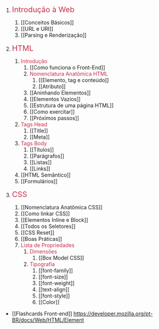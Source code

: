 1. <big><big><span style="color:#C82F4B">Introdução à Web</span></big></big>
	1. [[Conceitos Básicos]]
	2. [[URL e URI]]
	3. [[Parsing e Renderização]]

2. <big><big><span style="color:#C82F4B">HTML</span></big></big>
	1. <span style="color:#C82F4B">Introdução</span>
		1. [[Como funciona o Front-End]]
		2. <span style="color:#C82F4B">Nomenclatura Anatômica HTML</span>
			1. [[Elemento, tag e conteúdo]]
			2. [[Atributo]]
		3. [[Aninhando Elementos]]
		4. [[Elementos Vazios]]
		5. [[Estrutura de uma página HTML]]
		6. [[Como exercitar]]
		7. [[Próximos passos]]
	2. <span style="color:#C82F4B">Tags Head</span>
		1. [[Title]]
		2. [[Meta]]
	3. <span style="color:#C82F4B">Tags Body</span>
		1. [[Títulos]]
		2. [[Parágrafos]]
		3. [[Listas]]
		4. [[Links]]
	4. [[HTML Semântico]]
	5. [[Formulários]]

3. <big><big><span style="color:#C82F4B">CSS</span></big></big>
	1. [[Nomenclatura Anatômica CSS]]
	2. [[Como linkar CSS]]
	3. [[Elementos Inline e Block]]
	4. [[Todos os Seletores]]
	5. [[CSS Reset]]
	6. [[Boas Práticas]]
	7. <span style="color:#C82F4B">Lista de Propriedades</span>
		1. <span style="color:#C82F4B">Dimensões</span>
			1. [[Box Model CSS]]
		2.  <span style="color:#C82F4B">Tipografia</span>
			1. [[font-family]]
			2. [[font-size]]
			3. [[font-weight]]
			4. [[text-align]]
			5. [[font-style]]
			6. [[Color]]


- [[Flashcards Front-end]]
https://developer.mozilla.org/pt-BR/docs/Web/HTML/Element